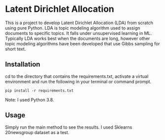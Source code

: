 <h1>Latent Dirichlet Allocation</h1>

This is a project to develop Latent Dirichlet Allocation (LDA) from scratch using pure Python. LDA
is topic modeling algorithm used to assign documents to specific topics. It falls under unsupervised
learning in ML. Typically LDA works best when the documents are long, however other topic modeling algorithms  have been
developed that use Gibbs sampling for short text.

<h2>Installation</h2>

cd to the directory that contains the requirements.txt, activate a virtual environment and run the following in your terminal or command prompt.

`pip install -r requirements.txt`

Note: I used Python 3.8.

<h2>Usage</h2>

Simply run the main method to see the results. I used Sklearns 20newsgroup dataset as a test.
